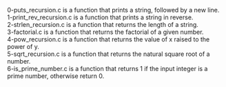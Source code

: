 0-puts_recursion.c is a function that prints a string, followed by a new line.<br />
1-print_rev_recursion.c is a function that prints a string in reverse.<br />
2-strlen_recursion.c is a function that returns the length of a string.<br />
3-factorial.c is a function that returns the factorial of a given number.<br />
4-pow_recursion.c is a function that returns the value of x raised to the power of y.<br />
5-sqrt_recursion.c is a function that returns the natural square root of a number.<br />
6-is_prime_number.c is a function that returns 1 if the input integer is a prime number, otherwise return 0.<br />